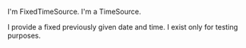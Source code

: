 I'm FixedTimeSource.
I'm a TimeSource.

I provide a fixed previously given date and time. I exist only for testing purposes.
